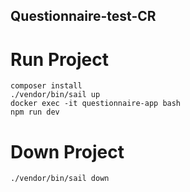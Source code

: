 ## Questionnaire-test-CR

# Run Project
```
composer install
./vendor/bin/sail up
docker exec -it questionnaire-app bash
npm run dev
```

# Down Project
```
./vendor/bin/sail down
```
